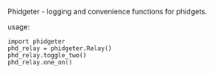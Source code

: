 Phidgeter - logging and convenience functions for phidgets.

usage:

    import phidgeter
    phd_relay = phidgeter.Relay()
    phd_relay.toggle_two()
    phd_relay.one_on()

